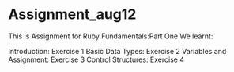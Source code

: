 Assignment_aug12
================
This is Assignment for Ruby Fundamentals:Part One
We learnt:

Introduction: Exercise 1
Basic Data Types: Exercise 2
Variables and Assignment: Exercise 3
Control Structures: Exercise 4

